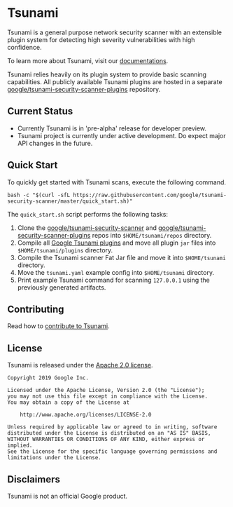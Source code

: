 # Tsunami

Tsunami is a general purpose network security scanner with an extensible plugin
system for detecting high severity vulnerabilities with high confidence.

To learn more about Tsunami, visit our
[documentations](https://github.com/google/tsunami-security-scanner/blob/master/docs/index.md).

Tsunami relies heavily on its plugin system to provide basic scanning
capabilities. All publicly available Tsunami plugins are hosted in a separate
[google/tsunami-security-scanner-plugins](https://github.com/google/tsunami-security-scanner-plugins)
repository.

## Current Status

*   Currently Tsunami is in 'pre-alpha' release for developer preview.
*   Tsunami project is currently under active development. Do expect major API
    changes in the future.

## Quick Start

To quickly get started with Tsunami scans, execute the following command.

```shell
bash -c "$(curl -sfL https://raw.githubusercontent.com/google/tsunami-security-scanner/master/quick_start.sh)"
```

The `quick_start.sh` script performs the following tasks:

1.  Clone the
    [google/tsunami-security-scanner](https://github.com/google/tsunami-security-scanner)
    and
    [google/tsunami-security-scanner-plugins](https://github.com/google/tsunami-security-scanner-plugins)
    repos into `$HOME/tsunami/repos` directory.
1.  Compile all
    [Google Tsunami plugins](https://github.com/google/tsunami-security-scanner-plugins/tree/master/google)
    and move all plugin `jar` files into `$HOME/tsunami/plugins` directory.
1.  Compile the Tsunami scanner Fat Jar file and move it into `$HOME/tsunami`
    directory.
1.  Move the `tsunami.yaml` example config into `$HOME/tsunami` directory.
1.  Print example Tsunami command for scanning `127.0.0.1` using the previously
    generated artifacts.

## Contributing

Read how to [contribute to Tsunami](docs/contributing.md).

## License

Tsunami is released under the [Apache 2.0 license](LICENSE).

```
Copyright 2019 Google Inc.

Licensed under the Apache License, Version 2.0 (the "License");
you may not use this file except in compliance with the License.
You may obtain a copy of the License at

    http://www.apache.org/licenses/LICENSE-2.0

Unless required by applicable law or agreed to in writing, software
distributed under the License is distributed on an "AS IS" BASIS,
WITHOUT WARRANTIES OR CONDITIONS OF ANY KIND, either express or implied.
See the License for the specific language governing permissions and
limitations under the License.
```

## Disclaimers

Tsunami is not an official Google product.
